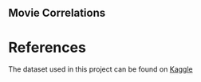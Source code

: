 ## Movie Correlations



# References
The dataset used in this project can be found on [Kaggle]([https://ourworldindata.org/covid-deaths](https://www.kaggle.com/datasets/danielgrijalvas/movies))
